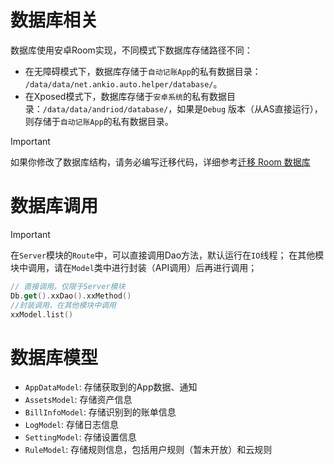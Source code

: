 # 数据库相关

数据库使用安卓Room实现，不同模式下数据库存储路径不同：

- 在无障碍模式下，数据库存储于`自动记账App`的私有数据目录：
  `/data/data/net.ankio.auto.helper/database/`。
- 在Xposed模式下，数据库存储于`安卓系统`的私有数据目录：`/data/data/andriod/database/`，如果是`Debug`
  版本（从AS直接运行），则存储于`自动记账App`的私有数据目录。

> [!IMPORTANT]
>
如果你修改了数据库结构，请务必编写迁移代码，详细参考[迁移 Room 数据库](https://developer.android.com/training/data-storage/room/migrating-db-versions?hl=zh-cn)

# 数据库调用

> [!IMPORTANT]
> 在`Server`模块的`Route`中，可以直接调用Dao方法，默认运行在`IO`线程；
> 在其他模块中调用，请在`Model`类中进行封装（API调用）后再进行调用；

```kotlin
// 直接调用，仅限于Server模块
Db.get().xxDao().xxMethod()
//封装调用，在其他模块中调用
xxModel.list()
```

# 数据库模型

- `AppDataModel`: 存储获取到的App数据、通知
- `AssetsModel`: 存储资产信息
- `BillInfoModel`: 存储识别到的账单信息
- `LogModel`: 存储日志信息
- `SettingModel`: 存储设置信息
- `RuleModel`: 存储规则信息，包括用户规则（暂未开放）和云规则